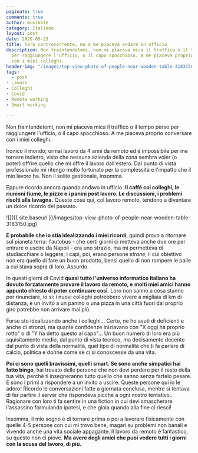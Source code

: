 ```yaml
---
paginate: true
comments: true
author: musikele
category: Italiano
layout: post
date: 2020-05-25
title: Sarò controcorrente, ma a me piaceva andare in ufficio
description: Non fraintendetemi, non mi piaceva mica il traffico o il tempo perso
  per raggiungere l'ufficio, o il capo spocchioso. A me piaceva proprio conversare
  con i miei colleghi.
header-img: "/images/top-view-photo-of-people-near-wooden-table-3183150.jpg"
tags:
  - post
- Lavoro
- Colleghi
- Covid
- Remote working
- Smart working

---
```

Non fraintendetemi, non mi piaceva mica il traffico o il tempo perso per raggiungere l'ufficio, o il capo spocchioso. A me piaceva proprio conversare con i miei colleghi.

Ironico il mondo; ormai lavoro da 4 anni da remoto ed é impossibile per me tornare indietro, visto che nessuna azienda della zona sembra voler (o poter) offrire quello che mi offre il lavoro dall'estero. Dal punto di vista professionale mi ritengo molto fortunato per la complessità e l'impatto che il mio lavoro ha. Non il solito gestionale, insomma.

Eppure ricordo ancora quando andavo in ufficio. **Il caffé coi colleghi, le riunioni fiume, le pizze e i panini post lavoro. Le discussioni, i problemi risolti alla lavagna.** Queste cose qui, col lavoro remoto, tendono a diventare un dolce ricordo del passato.

![]({{ site.baseurl }}/images/top-view-photo-of-people-near-wooden-table-3183150.jpg)

**É probabile che io stia idealizzando i miei ricordi**, quindi provo a ritornare sul pianeta terra: l'autobus - che certi giorni ci metteva anche due ore per entrare o uscire da Napoli - era uno strazio, ma mi permetteva di studiacchiare o leggere; I capi, poi, erano persone _strane_, il cui obiettivo non era quello di fare un buon prodotto, bensì quello di non rompere le palle a cui stava sopra di loro. Assurdo.

In questi giorni di Covid **quasi tutto l'universo informatico italiano ha dovuto forzatamente provare il lavoro da remoto, e** **molti miei amici hanno appunto chiesto di poter continuare così**. Loro non sanno a cosa stanno per rinunciare, io si: i nuovi colleghi potrebbero vivere a migliaia di km di distanza, e un invito a un panino o una pizza in una città fuori dal proprio giro potrebbe non arrivare mai più.

Forse sto idealizzando anche i colleghi... Certo, ne ho avuti di deficienti e anche di stronzi, ma quante confidenze iniziavano con "X oggi ha proprio rotto" o di "Y ha detto questo al capo"... Un buon numero di loro era più squisitamente medio, dal punto di vista tecnico, ma decisamente decente dal punto di vista della normalità, quel tipo di normalità che ti fa parlare di calcio, politica e donne come se ci si conoscesse da una vita.

**Poi ci sono quelli bravissimi, quelli smart. Se sono anche simpatici hai fatto bingo**, hai trovato delle persone che non devi perdere per il resto della tua vita, perché ti insegneranno tutto quello che sanno senza fartelo pesare. E sono i primi a rispondere a un invito a uscire. Queste persone qui io le adoro! Ricordo le conversazioni fatte a giornata conclusa, mentre si tentava di far partire il server che rispondeva picche a ogni nostro tentativo.. Ragionare con loro ti fa sentire in una fiction in cui devi smascherare l'assassino formulando ipotesi, e che gioia quando alla fine ci riesci!

Insomma, il mio sogno é di tornare prima o poi a lavorare fisicamente con quelle 4-5 persone con cui mi trovo bene, magari su problemi non banali e vivendo anche una vita sociale appagante. Il lavoro da remoto é fantastico, su questo non ci piove. **Ma avere degli amici che puoi vedere tutti i giorni con la scusa del lavoro, di più.**